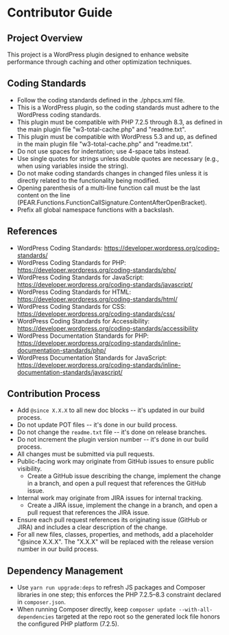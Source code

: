 # Contributor Guide

## Project Overview
This project is a WordPress plugin designed to enhance website performance through caching and other optimization techniques.

## Coding Standards
- Follow the coding standards defined in the ./phpcs.xml file.
- This is a WordPress plugin, so the coding standards must adhere to the WordPress coding standards.
- This plugin must be compatible with PHP 7.2.5 through 8.3, as defined in the main plugin file "w3-total-cache.php" and "readme.txt".
- This plugin must be compatible with WordPress 5.3 and up, as defined in the main plugin file "w3-total-cache.php" and "readme.txt".
- Do not use spaces for indentation; use 4-space tabs instead.
- Use single quotes for strings unless double quotes are necessary (e.g., when using variables inside the string).
- Do not make coding standards changes in changed files unless it is directly related to the functionality being modified.
- Opening parenthesis of a multi-line function call must be the last content on the line (PEAR.Functions.FunctionCallSignature.ContentAfterOpenBracket).
- Prefix all global namespace functions with a backslash.

## References
- WordPress Coding Standards: https://developer.wordpress.org/coding-standards/
- WordPress Coding Standards for PHP: https://developer.wordpress.org/coding-standards/php/
- WordPress Coding Standards for JavaScript: https://developer.wordpress.org/coding-standards/javascript/
- WordPress Coding Standards for HTML: https://developer.wordpress.org/coding-standards/html/
- WordPress Coding Standards for CSS: https://developer.wordpress.org/coding-standards/css/
- WordPress Coding Standards for Accessibility: https://developer.wordpress.org/coding-standards/accessibility
- WordPress Documentation Standards for PHP: https://developer.wordpress.org/coding-standards/inline-documentation-standards/php/
- WordPress Documentation Standards for JavaScript: https://developer.wordpress.org/coding-standards/inline-documentation-standards/javascript/

## Contribution Process
- Add `@since X.X.X` to all new doc blocks -- it's updated in our build process.
- Do not update POT files -- it's done in our build process.
- Do not change the `readme.txt` file -- it's done on release branches.
- Do not increment the plugin version number -- it's done in our build process.
- All changes must be submitted via pull requests.
- Public-facing work may originate from GitHub issues to ensure public visibility.
  - Create a GitHub issue describing the change, implement the change in a branch, and open a pull request that references the GitHub issue.
- Internal work may originate from JIRA issues for internal tracking.
  - Create a JIRA issue, implement the change in a branch, and open a pull request that references the JIRA issue.
- Ensure each pull request references its originating issue (GitHub or JIRA) and includes a clear description of the change.
- For all new files, classes, properties, and methods, add a placeholder "@since X.X.X".  The "X.X.X" will be replaced with the release version number in our build process.

## Dependency Management
- Use `yarn run upgrade:deps` to refresh JS packages and Composer libraries in one step; this enforces the PHP 7.2.5–8.3 constraint declared in `composer.json`.
- When running Composer directly, keep `composer update --with-all-dependencies` targeted at the repo root so the generated lock file honors the configured PHP platform (7.2.5).
